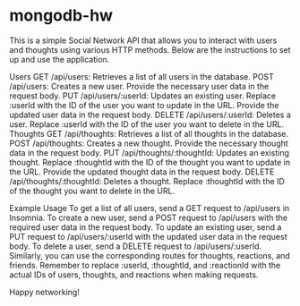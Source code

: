 # mongodb-hw
This is a simple Social Network API that allows you to interact with users and thoughts using various HTTP methods. Below are the instructions to set up and use the application.

Users
GET /api/users: Retrieves a list of all users in the database.
POST /api/users: Creates a new user. Provide the necessary user data in the request body.
PUT /api/users/:userId: Updates an existing user. Replace :userId with the ID of the user you want to update in the URL. Provide the updated user data in the request body.
DELETE /api/users/:userId: Deletes a user. Replace :userId with the ID of the user you want to delete in the URL.
Thoughts
GET /api/thoughts: Retrieves a list of all thoughts in the database.
POST /api/thoughts: Creates a new thought. Provide the necessary thought data in the request body.
PUT /api/thoughts/:thoughtId: Updates an existing thought. Replace :thoughtId with the ID of the thought you want to update in the URL. Provide the updated thought data in the request body.
DELETE /api/thoughts/:thoughtId: Deletes a thought. Replace :thoughtId with the ID of the thought you want to delete in the URL.

Example Usage
To get a list of all users, send a GET request to /api/users in Insomnia.
To create a new user, send a POST request to /api/users with the required user data in the request body.
To update an existing user, send a PUT request to /api/users/:userId with the updated user data in the request body.
To delete a user, send a DELETE request to /api/users/:userId.
Similarly, you can use the corresponding routes for thoughts, reactions, and friends.
Remember to replace :userId, :thoughtId, and :reactionId with the actual IDs of users, thoughts, and reactions when making requests.

Happy networking!






